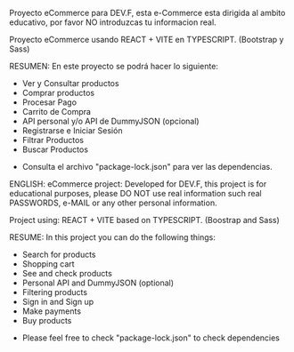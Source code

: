 Proyecto eCommerce para DEV.F, esta e-Commerce esta dirigida al ambito educativo, por favor NO introduzcas tu informacion real.

Proyecto eCommerce usando REACT + VITE en TYPESCRIPT.
(Bootstrap y Sass)

RESUMEN:
En este proyecto se podrá hacer lo siguiente:

- Ver y Consultar productos
- Comprar productos
- Procesar Pago
- Carrito de Compra
- API personal y/o API de DummyJSON (opcional)
- Registrarse e Iniciar Sesión
- Filtrar Productos
- Buscar Productos

* Consulta el archivo "package-lock.json" para ver las dependencias.

ENGLISH:
eCommerce project: Developed for DEV.F, this project is for educational purposes, please DO NOT use real information such real PASSWORDS, e-MAIL or any other personal information.

Project using: REACT + VITE based on TYPESCRIPT.
(Boostrap and Sass)

RESUME:
In this project you can do the following things:

- Search for products
- Shopping cart
- See and check products
- Personal API and DummyJSON (optional)
- Filtering products
- Sign in and Sign up
- Make payments
- Buy products

* Please feel free to check "package-lock.json" to check dependencies